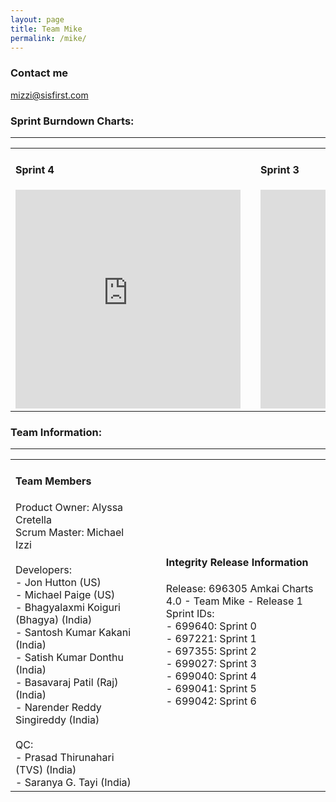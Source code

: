 ```yaml
---
layout: page
title: Team Mike
permalink: /mike/
---
```

### Contact me
[mizzi@sisfirst.com](mailto:mizzi@sisfirst.com)

### Sprint Burndown Charts:
---
<table>
<tr width='900px'>
<td><h4>Sprint 4</h4><iframe width='360' height='350' src='https://burndownfortrello.com/embed/jqputylos7' frameborder='0'></iframe></td>
<td></td>
<td><h4>Sprint 3</h4><iframe width='360' height='350' src='https://burndownfortrello.com/embed/kx31ywg5v4' frameborder='0'></iframe></td>
</tr>
</table>

### Team Information:
---
<table>
<tr width='1280px'>
<td width='380px'><h4>Team Members</h4>Product Owner: Alyssa Cretella <br/>
Scrum Master: Michael Izzi<br/><br/>
Developers:<br/>
- Jon Hutton (US)<br/>
- Michael Paige (US)<br/>
- Bhagyalaxmi Koiguri (Bhagya) (India)<br/>
- Santosh Kumar Kakani (India)<br/>
- Satish Kumar Donthu (India)<br/>
- Basavaraj Patil (Raj) (India)<br/>
- Narender Reddy Singireddy (India)<br/><br/>
QC:<br/>
- Prasad Thirunahari (TVS) (India)<br/>
- Saranya G. Tayi (India)<br/></td>
<td width='40px'></td>
<td width='540px'>
<h4>Integrity Release Information</h4>
Release: 696305 Amkai Charts 4.0 - Team Mike - Release 1<br/>
Sprint IDs:<br/>
- 699640: Sprint 0<br/>
- 697221: Sprint 1<br/>
- 697355: Sprint 2<br/>
- 699027: Sprint 3<br/>
- 699040: Sprint 4<br/>
- 699041: Sprint 5<br/>
- 699042: Sprint 6<br/></td>
</tr>
</table>
